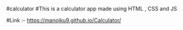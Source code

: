 #calculator
#This is a calculator app made using HTML , CSS and JS

#Link :- https://manojku9.github.io/Calculator/
